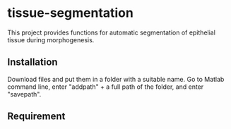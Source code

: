 # tissue-segmentation
This project provides functions for automatic segmentation of epithelial tissue during morphogenesis.

## Installation
Download files and put them in a folder with a suitable name. Go to Matlab command line, enter "addpath" + a full path of the folder, and enter "savepath".

## Requirement

